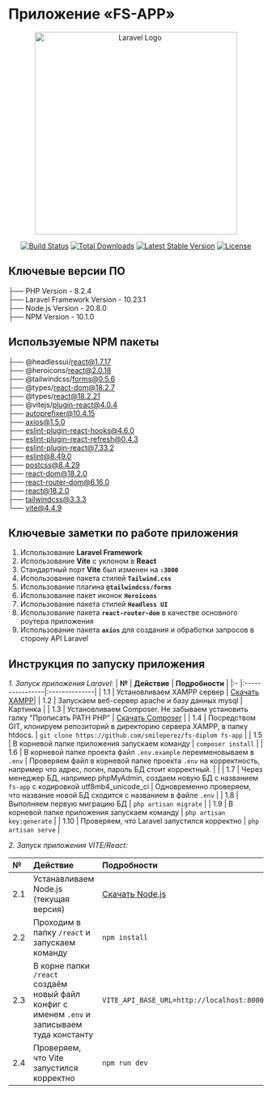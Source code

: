 # Приложение «FS-APP»

<p align="center"><a href="https://laravel.com" target="_blank"><img src="https://raw.githubusercontent.com/laravel/art/master/logo-lockup/5%20SVG/2%20CMYK/1%20Full%20Color/laravel-logolockup-cmyk-red.svg" width="400" alt="Laravel Logo"></a></p>

<p align="center">
<a href="https://github.com/laravel/framework/actions"><img src="https://github.com/laravel/framework/workflows/tests/badge.svg" alt="Build Status"></a>
<a href="https://packagist.org/packages/laravel/framework"><img src="https://img.shields.io/packagist/dt/laravel/framework" alt="Total Downloads"></a>
<a href="https://packagist.org/packages/laravel/framework"><img src="https://img.shields.io/packagist/v/laravel/framework" alt="Latest Stable Version"></a>
<a href="https://packagist.org/packages/laravel/framework"><img src="https://img.shields.io/packagist/l/laravel/framework" alt="License"></a>
</p>

## Ключевые версии ПО
├── PHP Version - 8.2.4</br>
├── Laravel Framework Version - 10.23.1</br>
├── Node.js Version - 20.8.0</br>
├── NPM Version - 10.1.0</br>

## Используемые NPM пакеты

├── @headlessui/react@1.7.17</br>
├── @heroicons/react@2.0.18</br>
├── @tailwindcss/forms@0.5.6</br>
├── @types/react-dom@18.2.7</br>
├── @types/react@18.2.21</br>
├── @vitejs/plugin-react@4.0.4</br>
├── autoprefixer@10.4.15</br>
├── axios@1.5.0</br>
├── eslint-plugin-react-hooks@4.6.0</br>
├── eslint-plugin-react-refresh@0.4.3</br>
├── eslint-plugin-react@7.33.2</br>
├── eslint@8.49.0</br>
├── postcss@8.4.29</br>
├── react-dom@18.2.0</br>
├── react-router-dom@6.16.0</br>
├── react@18.2.0</br>
├── tailwindcss@3.3.3</br>
└── vite@4.4.9</br>

## Ключевые заметки по работе приложения

1. Использование **Laravel Framework**
2. Использование **Vite** с уклоном в **React**
3. Стандартный порт **Vite** был изменен на **`:3000`**
4. Использование пакета стилей **`Tailwind.css`**
5. Использование плагина **`@tailwindcss/forms`**
6. Использование пакет иконок **`Heroicons`**
7. Использование пакета стилей **`Headless UI`**
8. Использование пакета **`react-router-dom`** в качестве основного роутера приложения
9. Использование пакета **`axios`** для создания и обработки запросов в сторону API Laravel


## Инструкция по запуску приложения

*1. Запуск приложения Laravel:*
| **№** | **Действие** | **Подробности** |
|:- |:----------------|:--------------|
| 1.1 | Установливаем XAMPP сервер | [Скачать XAMPP](https://www.apachefriends.org/ru/index.html )|
| 1.2 | Запускаем веб-сервер apache и базу данных mysql | Картинка |
| 1.3 | Установливаем Composer. Не забываем установить галку "Прописать PATH PHP" | [Скачать Composer](https://getcomposer.org/) |
| 1.4 | Посредством GIT, клонируем репозиторий в директорию сервера XAMPP, в папку htdocs. | `git clone https://github.com/smileperez/fs-diplom fs-app` |
| 1.5 | В корневой папке приложения запускаем команду | `composer install` |
| 1.6 | В корневой папке проекта файл `.env.example` переименовываем в `.env` | Проверяем файл в корневой папке проекта `.env` на корректность, например что адрес, логин, пароль БД стоит корректный. | |
| 1.7 | Через менеджер БД, например phpMyAdmin, создаем новую БД с названием `fs-app` с кодировкой utf8mb4_unicode_ci | Одновременно проверяем, что название новой БД сходится с названием в файле `.env` |
| 1.8 | Выполняем первую миграцию БД | `php artisan migrate` |
| 1.9 | В корневой папке приложения запускаем команду | `php artisan key:generate` |
| 1.10 | Проверяем, что Laravel запустился корректно | `php artisan serve` |

*2. Запуск приложения VITE/React:*

| **№** | **Действие** | **Подробности** |
|:- |:----------------|:--------------|
| 2.1 | Устанавливаем Node.js (текущая версия) | [Скачать Node.js](https://nodejs.org/ru) |
| 2.2 | Проходим в папку `/react` и запускаем команду  | `npm install` |
| 2.3 | В корне папки `/react` создаём новый файл конфиг с именем `.env` и записываем туда константу | `VITE_API_BASE_URL=http://localhost:8000` |
| 2.4 | Проверяем, что Vite запустился корректно | `npm run dev` |